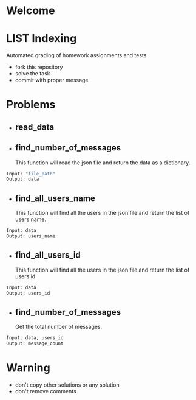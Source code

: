 # Welcome
# LIST Indexing

Automated grading of homework assignments and tests
- fork this repository
- solve the task
- commit with proper message

# Problems
- ## read_data

- ## find_number_of_messages
  This function will read the json file and return the data as a dictionary.

```Python
Input: "file_path"
Output: data

```

- ## find_all_users_name
  This function will find all the users in the json file and return the list of users name.

```Python
Input: data
Output: users_name

```
- ## find_all_users_id
  This function will find all the users in the json file and return the list of users id
  
```Python
Input: data
Output: users_id

```

- ## find_number_of_messages
  Get the total number of messages.

```Python
Input: data, users_id
Output: message_count

```  
# Warning
- don't copy other solutions or any solution
- don't remove comments